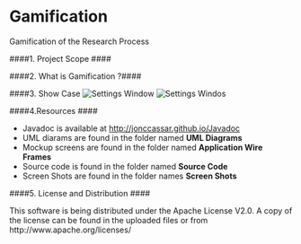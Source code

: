 Gamification
============

Gamification of the Research Process

####1. Project Scope ####

####2. What is Gamification ?####

####3. Show Case
![Settings Window](https://raw2.github.com/jonccassar/Gamification/master/Screen%20Shots/pic1.png)
![Settings Windos](https://raw2.github.com/jonccassar/Gamification/master/Screen%20Shots/pic2.png)

####4.Resources ####
* Javadoc is available at http://jonccassar.github.io/Javadoc
* UML diarams are found in the folder named __UML Diagrams__
* Mockup screens are found in the folder named __Application Wire Frames__
* Source code is found in the folder named __Source Code__
* Screen Shots are found in the folder names __Screen Shots__

####5. License and Distribution ####
<p> This software is being distributed under the Apache License V2.0. A copy of the license can be found in the uploaded files or from http://www.apache.org/licenses/</p>


